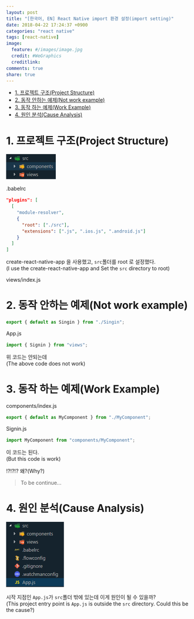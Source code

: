 ```yaml
---
layout: post
title: "[한국어, EN] React Native import 환경 설정(import setting)"
date: 2018-04-22 17:24:37 +0900
categories: "react native"
tags: [react-native]
image:
  feature: #/images/image.jpg
  credit: #WeGraphics
  creditlink: 
comments: true
share: true
---
```


<!-- TOC -->

* [1. 프로젝트 구조(Project Structure)](#1-프로젝트-구조project-structure)
* [2. 동작 안하는 예제(Not work example)](#2-동작-안하는-예제not-work-example)
* [3. 동작 하는 예제(Work Example)](#3-동작-하는-예제work-example)
* [4. 원인 분석(Cause Analysis)](#4-원인-분석cause-analysis)

<!-- /TOC -->

# 1. 프로젝트 구조(Project Structure)

![project_structure.png](/images/project_structure.png)

.babelrc

```json
"plugins": [
  [
    "module-resolver",
    {
      "root": ["./src"],
      "extensions": [".js", ".ios.js", ".android.js"]
    }
  ]
]
```

create-react-native-app 을 사용했고, `src`폴더를 root 로 설정했다.  
(I use the create-react-native-app and Set the `src` directory to root)

views/index.js

# 2. 동작 안하는 예제(Not work example)

```js
export { default as Singin } from "./Singin";
```

App.js

```js
import { Signin } from "views";
```

위 코드는 안되는데  
(The above code does not work)

# 3. 동작 하는 예제(Work Example)

components/index.js

```js
export { default as MyComponent } from "./MyComponent";
```

Signin.js

```js
import MyComponent from "components/MyComponent";
```

이 코드는 된다.  
(But this code is work)

!?!?!? 왜?(Why?)

> To be continue...

# 4. 원인 분석(Cause Analysis)

![project_structure2.png](/images/project_structure2.png)

시작 지점인 `App.js`가 `src`폴더 밖에 있는데 이게 원인이 될 수 있을까?  
(This project entry point is `App.js` is outside the `src` directory. Could this be the cause?)
